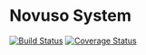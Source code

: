 # Novuso System

[![Build Status](https://travis-ci.org/novuso/system.svg?branch=master)](https://travis-ci.org/novuso/system)
[![Coverage Status](https://coveralls.io/repos/github/novuso/system/badge.svg?branch=master)](https://coveralls.io/github/novuso/system?branch=master)
